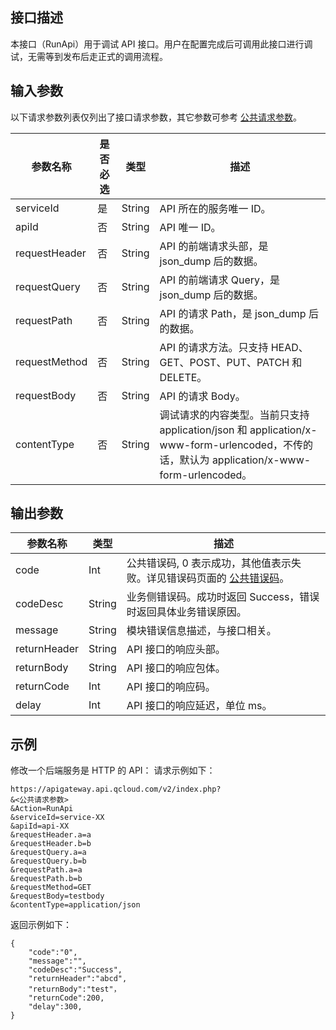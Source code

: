 
## 接口描述

本接口（RunApi）用于调试 API 接口。用户在配置完成后可调用此接口进行调试，无需等到发布后走正式的调用流程。


## 输入参数

以下请求参数列表仅列出了接口请求参数，其它参数可参考 [公共请求参数](/document/api/213/6976)。

| 参数名称          | 是否必选 | 类型     | 描述                                       |
| ------------- | ---- | ------ | ---------------------------------------- |
| serviceId     | 是    | String | API 所在的服务唯一 ID。                            |
| apiId         | 否    | String | API 唯一 ID。                                 |
| requestHeader | 否    | String | API 的前端请求头部，是 json_dump 后的数据。               |
| requestQuery  | 否    | String | API 的前端请求 Query，是 json_dump 后的数据。            |
| requestPath   | 否    | String | API 的请求 Path，是 json_dump 后的数据。               |
| requestMethod | 否    | String | API 的请求方法。只支持 HEAD、GET、POST、PUT、PATCH 和 DELETE。 |
| requestBody   | 否    | String | API 的请求 Body。                              |
| contentType   | 否    | String | 调试请求的内容类型。当前只支持 application/json 和 application/x-www-form-urlencoded，不传的话，默认为 application/x-www-form-urlencoded。 |

## 输出参数
| 参数名称         | 类型     | 描述                                       |
| ------------ | ------ | ---------------------------------------- |
| code         | Int    | 公共错误码, 0 表示成功，其他值表示失败。详见错误码页面的 <a href="http://tcecqpoc.fsphere.cn/doc/api/372/%E9%94%99%E8%AF%AF%E7%A0%81#1.E3.80.81.E5.85.AC.E5.85.B1.E9.94.99.E8.AF.AF.E7.A0.81" title="公共错误码">公共错误码</a>。 |
| codeDesc     | String | 业务侧错误码。成功时返回 Success，错误时返回具体业务错误原因。       |
| message      | String | 模块错误信息描述，与接口相关。                          |
| returnHeader | String | API 接口的响应头部。                              |
| returnBody   | String | API 接口的响应包体。                              |
| returnCode   | Int    | API 接口的响应码。                               |
| delay        | Int    | API 接口的响应延迟，单位 ms。                         |


## 示例 

修改一个后端服务是 HTTP 的 API：
请求示例如下：
```
https://apigateway.api.qcloud.com/v2/index.php?
&<公共请求参数>
&Action=RunApi
&serviceId=service-XX
&apiId=api-XX
&requestHeader.a=a
&requestHeader.b=b
&requestQuery.a=a
&requestQuery.b=b
&requestPath.a=a
&requestPath.b=b
&requestMethod=GET
&requestBody=testbody
&contentType=application/json
```
返回示例如下：
```
{
    "code":"0",
    "message":"",
    "codeDesc":"Success",
	"returnHeader":"abcd",
	"returnBody":"test"，
	"returnCode":200,
	"delay":300,
}
```
